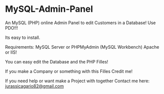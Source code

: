 # MySQL-Admin-Panel
An MySQL (PHP) online Admin Panel to edit Customers in a Database! Use PDO!!!

Its easy to install.

Requirements: 
MySQL Server or PHPMyAdmin
(MySQL Workbench)
Apache or IIS!

You can easy edit the Database and the PHP Filles!

If you make a Company or something with this Filles Credit me!

If you need help or want make a Project with together Contact me here: jurassicagario82@gmail.com
